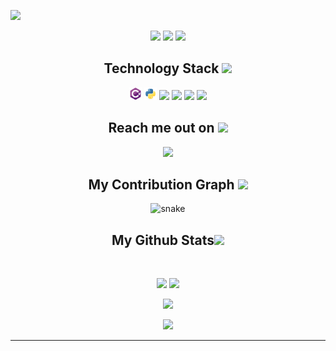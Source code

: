 <!--  https://github.com/v6nom/  -->
<p align="center">
 
</p align="center">
<img src="https://github.com/v6nom/MonsterCracK/blob/main/bg.png" />

<p align="center">
 
 <img src="https://badges.pufler.dev/visits/v6nom/v6nom"/> 
 <!-- <img src="https://badges.pufler.dev/years/v6nom"/> -->
 <img src="https://badges.pufler.dev/repos/v6nom"/>
 <img src="https://badges.pufler.dev/commits/monthly/v6nom" />

</p>

<!-- <p align="center">
  I'm a 3rd year student pursuing Master's in Computer Applications 🎓 from Guru Gobind Singh Indraprastha University 🏛. I'm a passionate learner who's always willing to learn and work across technologies and domains 💡. I love to explore new technologies and leverage them to solve real-life problems ✨. Apart from that I also love to guide and mentor newbies👨🏻‍💻. I'm deep into Web 🕸️ Development.
</p>   -->

<h2 align="center">Technology Stack <img src="https://github.com/v6nom/v6nom/blob/main/laptop.gif" width="50"></h2>

<p align="center">
<img src="https://github.com/devicons/devicon/blob/master/icons/csharp/csharp-original.svg" width="20"/>
<img src="https://github.com/devicons/devicon/blob/master/icons/python/python-original.svg" width="20"/>
<img src="https://img.shields.io/badge/-HTML5-E34F26?style=flat-square&logo=html5&logoColor=white"/>
<img src="https://img.shields.io/badge/-CSS3-1572B6?style=flat-square&logo=css3"/>
<img src="https://img.shields.io/badge/-JavaScript-black?style=flat-square&logo=javascript"/>
<img src="https://img.shields.io/badge/-Nodejs-black?style=flat-square&logo=Node.js"/>
</p>

<h2 align="center">Reach me out on <img src="https://media0.giphy.com/media/jqNPzdTTxQfOgOqpO4/source.gif" width="50"></h2>

<p align="center">
<a href="mailto: monster_crack@protonmail.com">
 <img src="https://img.shields.io/badge/-v6nom-c14438?style=flat-square&logo=Gmail&logoColor=white&link=mailto:v6nom2@protonmail.com"/>
</a>
</p>


<h2 align="center">
  My Contribution Graph <img src="https://media.giphy.com/media/xUA7aZeLE2e0P7Znz2/giphy.gif" width="50">
</h2>
<p align="center">
  <img src="https://github.com/v6nom/v6nom/blob/main/github-contribution-grid-snake.svg" alt="snake"></center>
</p>

<h2 align="center">
  My Github Stats<img src="https://media.giphy.com/media/VgCDAzcKvsR6OM0uWg/giphy.gif" width="50">
</h2>
 
<br>

<p align = "center">
  <img  src = "https://github-readme-stats.vercel.app/api?username=v6nom&show_icons=true&theme=radical&line_height=27">
  <img src = "https://github-readme-stats.vercel.app/api/top-langs/?username=v6nom&hide=html,css,java,shaderlab,kotlin,hlsl&theme=radical">
</p>

<p align = "center">
 <img  src="https://github-readme-streak-stats.herokuapp.com/?user=v6nom&show_icons=true&locale=en&layout=compact&theme=radical&line_height=0" />
</p> 

<p align = "center">
 <img src="https://activity-graph.herokuapp.com/graph?username=v6nom&theme=redical">
</p> 
<hr>
